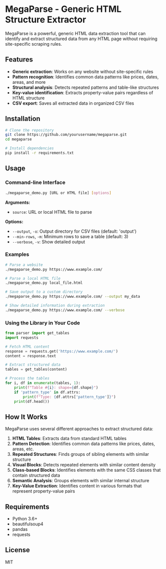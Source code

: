 # MegaParse - Generic HTML Structure Extractor

MegaParse is a powerful, generic HTML data extraction tool that can identify and extract structured data from any HTML page without requiring site-specific scraping rules.

## Features

- **Generic extraction**: Works on any website without site-specific rules
- **Pattern recognition**: Identifies common data patterns like prices, dates, areas, and more
- **Structural analysis**: Detects repeated patterns and table-like structures
- **Key-value identification**: Extracts property-value pairs regardless of HTML structure
- **CSV export**: Saves all extracted data in organized CSV files

## Installation

```bash
# Clone the repository
git clone https://github.com/yourusername/megaparse.git
cd megaparse

# Install dependencies
pip install -r requirements.txt
```

## Usage

### Command-line Interface

```bash
./megaparse_demo.py [URL or HTML file] [options]
```

**Arguments:**
- `source`: URL or local HTML file to parse

**Options:**
- `--output`, `-o`: Output directory for CSV files (default: 'output')
- `--min-rows`, `-m`: Minimum rows to save a table (default: 3)
- `--verbose`, `-v`: Show detailed output

### Examples

```bash
# Parse a website
./megaparse_demo.py https://www.example.com/

# Parse a local HTML file
./megaparse_demo.py local_file.html

# Save output to a custom directory
./megaparse_demo.py https://www.example.com/ --output my_data

# Show detailed information during extraction
./megaparse_demo.py https://www.example.com/ --verbose
```

### Using the Library in Your Code

```python
from parser import get_tables
import requests

# Fetch HTML content
response = requests.get('https://www.example.com/')
content = response.text

# Extract structured data
tables = get_tables(content)

# Process the tables
for i, df in enumerate(tables, 1):
    print(f"Table #{i}: shape={df.shape}")
    if 'pattern_type' in df.attrs:
        print(f"Type: {df.attrs['pattern_type']}")
    print(df.head())
```

## How It Works

MegaParse uses several different approaches to extract structured data:

1. **HTML Tables**: Extracts data from standard HTML tables
2. **Pattern Detection**: Identifies common data patterns like prices, dates, areas, etc.
3. **Repeated Structures**: Finds groups of sibling elements with similar structure
4. **Visual Blocks**: Detects repeated elements with similar content density
5. **Class-based Blocks**: Identifies elements with the same CSS classes that contain structured data
6. **Semantic Analysis**: Groups elements with similar internal structure
7. **Key-Value Extraction**: Identifies content in various formats that represent property-value pairs

## Requirements

- Python 3.6+
- beautifulsoup4
- pandas
- requests

## License

MIT 